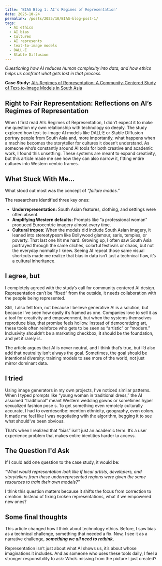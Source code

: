 ```yaml
---
title: 'BIAS Blog 1: AI’s Regimes of Representation'
date: 2025-10-24
permalink: /posts/2025/10/BIAS-blog-post-1/
tags:
  - AI ethics
  - AI bias 
  - Cultures
  - AI represents
  - text-to-image models 
  - DALL·E
  - Stable Diffusion
---
```


*Questioning how AI reduces human complexity into data, and how ethics helps us confront what gets lost in that process.* 

**Case Study:** 
[AI’s Regimes of Representation: A Community-Centered Study of Text-to-Image Models in South Asia](https://mit-serc.pubpub.org/pub/bfw5tscj/release/3?readingCollection=65a1a268)


## Right to Fair Representation: Reflections on AI’s Regimes of Representation

When I first read AI’s Regimes of Representation, I didn’t expect it to make me question my own relationship with technology so deeply. The study explored how text-to-image AI models like DALL·E or Stable Diffusion portray people from South Asia and, more importantly, what happens when a machine becomes the storyteller for cultures it doesn’t understand.
As someone who’s constantly around AI tools for both creative and academic work, I found this unsettling. These systems are meant to expand creativity, but this article made me see how they can also narrow it, fitting entire cultures into Western centric frames.

## What Stuck With Me...
What stood out most was the concept of *“failure modes.”*

The researchers identified three key ones:

- **Underrepresentation:** South Asian features, clothing, and settings were often absent.
- **Amplifying Western defaults:** Prompts like “a professional woman” produced Eurocentric imagery almost every time.
- **Cultural tropes:** When the models did include South Asian imagery, it leaned into stereotypesm like Bollywood glamour, saris, temples, or poverty.
That last one hit me hard. Growing up, I often saw South Asia portrayed through the same clichés, colorful festivals or chaos, but not the everyday normality I knew. Seeing AI repeat those same visual shortcuts made me realize that bias in data isn’t just a technical flaw, it’s a cultural inheritance.

## I agree, but
I completely agreed with the study’s call for community centered AI design. Representation can’t be “fixed” from the outside, it needs collaboration with the people being represented.

Still, I also felt torn, not because I believe generative AI is a solution, but because I’ve seen how easily it’s framed as one. Companies love to sell it as a tool for creativity and empowerment, but when the systems themselves reproduce bias, that promise feels hollow. Instead of democratizing art, these tools often reinforce who gets to be seen as “artistic” or “modern.” Inclusivity shouldn’t be a marketing checkbox, it should be the foundation, and yet it rarely is.

The article argues that AI is never neutral, and I think that’s true, but I’d also add that neutrality isn’t always the goal. Sometimes, the goal should be intentional diversity: training models to see more of the world, not just mirror dominant data.

## I tried
Using image generators in my own projects, I’ve noticed similar patterns. When I typed prompts like “young woman in traditional dress,” the AI assumed “traditional” meant Western wedding gowns or sometimes hyper sexualized fashion pose
s.
To get something even remotely culturally accurate, I had to overdescribe: mention ethnicity, geography, even colors. It made me feel like I was negotiating with the algorithm, begging it to see what should’ve been obvious.

That’s when I realized that “bias” isn’t just an academic term. It’s a user experience problem that makes entire identities harder to access.

## The Question I'd Ask 
If I could add one question to the case study, it would be:

*“What would representation look like if local artists, developers, and storytellers from these underrepresented regions were given the same resources to train their own models?”*

I think this question matters because it shifts the focus from correction to creation. Instead of fixing broken representations, what if we empowered new ones?

## Some final thoughts 
This article changed how I think about technology ethics. Before, I saw bias as a technical challenge, something that needed a fix. Now, I see it as a narrative challenge,  ***something we all need to rethink***.

Representation isn’t just about what AI shows us, it’s about whose imaginations it includes.
And as someone who uses these tools daily, I feel a stronger responsibility to ask: Who’s missing from the picture I just created?